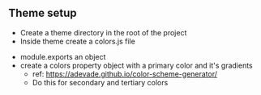 ## Theme setup

- Create a theme directory in the root of the project
- Inside theme create a colors.js file

* module.exports an object
* create a colors property object with a primary color and it's gradients
  - ref: https://adevade.github.io/color-scheme-generator/
  - Do this for secondary and tertiary colors
